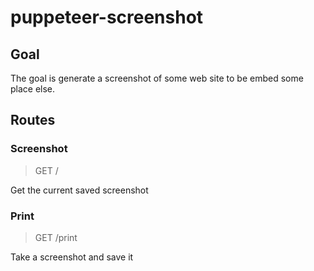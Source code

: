 # puppeteer-screenshot

## Goal

The goal is generate a screenshot of some web site to be embed some place else.

## Routes

### Screenshot

> GET /

Get the current saved screenshot

### Print

> GET /print

Take a screenshot and save it
